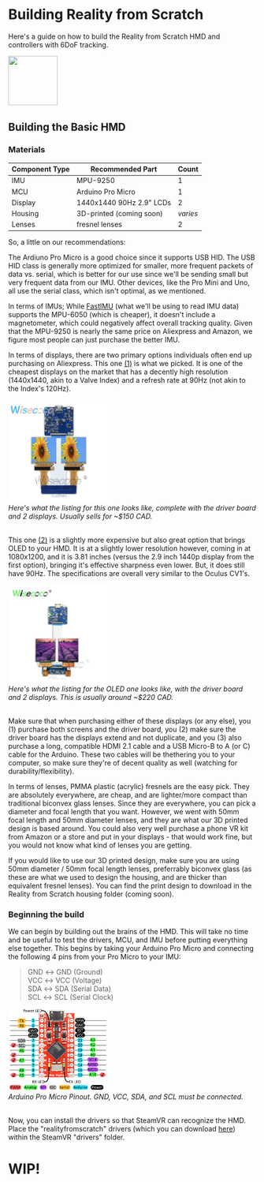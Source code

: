 # Building Reality from Scratch
Here's a guide on how to build the Reality from Scratch HMD and controllers with 6DoF tracking.

<img src="https://github.com/kennynahh/reality-from-scratch/assets/86166209/60a159f4-3cd3-422a-b64f-7fdb6bef2cae" width="100" height="100">

## Building the Basic HMD

### Materials
| **Component Type** | **Recommended Part** | **Count** |
| --- | --- | --- |
| IMU | MPU-9250 | 1 |
| MCU | Arduino Pro Micro | 1 |
| Display | 1440x1440 90Hz 2.9" LCDs | 2 |
| Housing | 3D-printed (coming soon) | *varies* |
| Lenses | fresnel lenses | 2 |

So, a little on our recommendations:

The Ardiuno Pro Micro is a good choice since it supports USB HID. The USB HID class is generally more optimized for smaller, more frequent packets of data vs. serial, which is better for our use since we'll be sending small but very frequent data from our IMU. Other devices, like the Pro Mini and Uno, all use the serial class, which isn't optimal, as we mentioned.

In terms of IMUs; While [FastIMU](https://github.com/LiquidCGS/FastIMU) (what we'll be using to read IMU data) supports the MPU-6050 (which is cheaper), it doesn't include a magnetometer, which could negatively affect overall tracking quality. Given that the MPU-9250 is nearly the same price on Aliexpress and Amazon, we figure most people can just purchase the better IMU.

In terms of displays, there are two primary options individuals often end up purchasing on Aliexpress. This one [(1)](https://www.aliexpress.com/item/1005003041935114.html?spm=a2g0o.productlist.main.1.1d772bcaTyAcB7&algo_pvid=efb5f8ad-1c86-4143-a5a5-f89fa8cfbcf9&algo_exp_id=efb5f8ad-1c86-4143-a5a5-f89fa8cfbcf9-0&pdp_npi=4%40dis%21CAD%21165.17%21135.43%21%21%21118.75%21%21%402101e7f617023300085442577ef149%2112000023407618642%21sea%21CA%212846674746%21&curPageLogUid=faw9rYRIEwGB) is what we picked. It is one of the cheapest displays on the market that has a decently high resolution (1440x1440, akin to a Valve Index) and a refresh rate at 90Hz (not akin to the Index's 120Hz). 

<div>
<img src="images/1440p_option.png" alt="1440p display option" style="width: 40%; height: auto;"> <br>
<figcaption><em>Here's what the listing for this one looks like, complete with the driver board and 2 displays. Usually sells for ~$150 CAD.</em></figcaption>
    </div>
    <br>

This one [(2)](https://www.aliexpress.com/item/32979565265.html?spm=a2g0o.productlist.main.15.1d772bcaTyAcB7&algo_pvid=efb5f8ad-1c86-4143-a5a5-f89fa8cfbcf9&algo_exp_id=efb5f8ad-1c86-4143-a5a5-f89fa8cfbcf9-7&pdp_npi=4%40dis%21CAD%21113.19%2181.49%21%21%2181.38%21%21%402101e7f617023300085442577ef149%2166830344085%21sea%21CA%212846674746%21&curPageLogUid=IfaiMALuewVh) is a slightly more expensive but also great option that brings OLED to your HMD. It is at a slightly lower resolution however, coming in at 1080x1200, and it is 3.81 inches (versus the 2.9 inch 1440p display from the first option), bringing it's effective sharpness even lower. But, it does still have 90Hz. The specifications are overall very similar to the Oculus CV1's.

<div>
<img src="images/1080p_oled_option.png" alt="1080p OLED display option" style="width: 40%; height: auto;"> <br>
<figcaption><em>Here's what the listing for the OLED one looks like, with the driver board and 2 displays. This is usually around ~$220 CAD.</em></figcaption>
    </div>
    <br>

Make sure that when purchasing either of these displays (or any else), you (1) purchase both screens and the driver board, you (2) make sure the driver board has the displays extend and not duplicate, and you (3) also purchase a long, compatible HDMI 2.1 cable and a USB Micro-B to A (or C) cable for the Arduino. These two cables will be thethering you to your computer, so make sure they're of decent quality as well (watching for durability/flexibility).

In terms of lenses, PMMA plastic (acrylic) fresnels are the easy pick. They are absolutely everywhere, are cheap, and are lighter/more compact than traditional biconvex glass lenses. Since they are everywhere, you can pick a diameter and focal length that you want. However, we went with 50mm focal length and 50mm diameter lenses, and they are what our 3D printed design is based around. You could also very well purchase a phone VR kit from Amazon or a store and put in your displays - that would work fine, but you would not know what kind of lenses you are getting.

If you would like to use our 3D printed design, make sure you are using 50mm diameter / 50mm focal length lenses, preferrably biconvex glass (as these are what we used to design the housing, and are thicker than equivalent fresnel lenses). You can find the print design to download in the Reality from Scratch housing folder (coming soon).

### Beginning the build

We can begin by building out the brains of the HMD. This will take no time and be useful to test the drivers, MCU, and IMU before putting everything else together. This begins by taking your Arduino Pro Micro and connecting the following 4 pins from your Pro Micro to your IMU:

> GND $\longleftrightarrow$ GND (Ground) <br>
> VCC $\longleftrightarrow$ VCC (Voltage) <br>
> SDA $\longleftrightarrow$ SDA (Serial Data) <br>
> SCL $\longleftrightarrow$ SCL (Serial Clock) <br>

<div>
<img src="images/pro_micro_pinout.png" alt="Pro Micro Pinout" style="width: 40%; height: auto;"> <br>
<figcaption><em>Arduino Pro Micro Pinout. GND, VCC, SDA, and SCL must be connected.</em></figcaption>
    </div>
    <br>

Now, you can install the drivers so that SteamVR can recognize the HMD. Place the "realityfromscratch" drivers (which you can download [here](/drivers/)) within the SteamVR "drivers" folder.

# WIP!